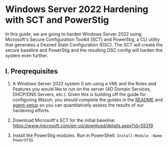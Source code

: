 # Windows Server 2022 Hardening with SCT and PowerStig
In this guide, we are going to harden Windows Server 2022 using Microsoft's Secure Configuration Toolkit (SCT) and PowerStig, a CLI utility that generates a Desired State Configuration (DSC). The SCT will create the secure baseline and PowerStig and the resulting DSC config will harden the system even further.

## I. Preqrequisites

1. A Windows Server 2022 system (I am using a VM) and the Roles and Features you would like to run on the server (AD Domain Services, DHCP/DNS Servers, etc.). Given this is building off the guide for configuring Wazuh, you should complete the guides in the [README](#README.md) and [agent-setup](#docs/agent-setup.md) so you can quantitatively assess the results of our hardening efforts.

2. Download Microsoft's SCT for the initial baseline: https://www.microsoft.com/en-us/download/details.aspx?id=55319

3. Install the PowerStig modules. Run in PowerShell: `Install-Module -Name PowerSTIG`
